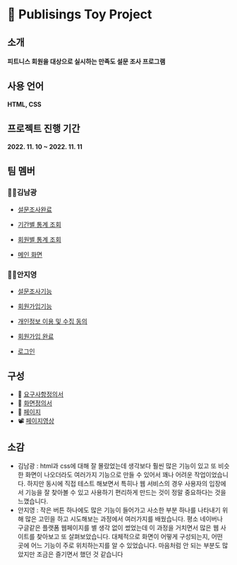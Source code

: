 # 💪 Publisings Toy Project

## 소개

#### 피트니스 회원을 대상으로 실시하는 만족도 설문 조사 프로그램

## 사용 언어

#### HTML, CSS

## 프로젝트 진행 기간

#### 2022. 11. 10 ~ 2022. 11. 11

## 팀 멤버

### 🙋‍♂김남광

- [설문조사완료](https://github.com/KimNamKwang/Toy_project_Holy/blob/master/docs/HTMLs/Survey_submit.html)

- [기간별 통계 조회](https://github.com/KimNamKwang/Toy_project_Holy/blob/master/docs/HTMLs/Statistics_by_period.html)

- [회원별 통계 조회](https://github.com/KimNamKwang/Toy_project_Holy/blob/master/docs/HTMLs/Statistics_by_members.html)

- [메인 화면](https://github.com/KimNamKwang/Toy_project_Holy/blob/master/docs/index.html)

### 🙋‍♀안지영

- [설문조사기능](https://github.com/KimNamKwang/Toy_project_Holy/blob/master/docs/HTMLs/Survey.html)

- [회원가입기능](https://github.com/KimNamKwang/Toy_project_Holy/blob/master/docs/HTMLs/Join.html)

- [개인정보 이용 및 수집 동의](https://github.com/KimNamKwang/Toy_project_Holy/blob/master/docs/HTMLs/Join_agree.html)

- [회원가입 완료](https://github.com/KimNamKwang/Toy_project_Holy/blob/master/docs/HTMLs/Join_completion.html)

- [로그인](https://github.com/KimNamKwang/Toy_project_Holy/blob/master/docs/HTMLs/Login.html)

## 구성

- 📄 [요구사항정의서](https://docs.google.com/spreadsheets/d/123lKQAMeXs1e0xojYjV34sEz6893--HP/edit#gid=951428288)
- 📑 [화면정의서](https://github.com/KimNamKwang/Toy_project_Holy/blob/master/src/Images/Screen_definition_Holy.pdf)
- 📜 [페이지](https://kimnamkwang.github.io/Toy_project_Holy/)
- 📽 [페이지영상](https://www.youtube.com/watch?v=00qawzvbADU)

## 소감

- 김남광 : html과 css에 대해 잘 몰랐었는데 생각보다 훨씬 많은 기능이 있고 또 비슷한 화면이 나오더라도 여러가지 기능으로 만들 수 있어서 꽤나 어려운 작업이었습니다. 하지만 동시에 직접 테스트 해보면서 특히나 웹 서비스의 경우 사용자의 입장에서 기능을 잘 찾아볼 수 있고 사용하기 편리하게 만드는 것이 정말 중요하다는 것을 느꼈습니다.
- 안지영 : 작은 버튼 하나에도 많은 기능이 들어가고 사소한 부분 하나를 나타내기 위해 많은 고민을 하고 시도해보는 과정에서 여러가지를 배웠습니다. 평소 네이버나 구글같은 플랫폼 웹페이지를 별 생각 없이 썼었는데 이 과정을 거치면서 많은 웹 사이트를 찾아보고 또 살펴보았습니다. 대체적으로 화면이 어떻게 구성되는지, 어떤 곳에 어느 기능이 주로 위치하는지를 알 수 있었습니다. 마음처럼 안 되는 부분도 많았지만 조금은 즐기면서 했던 것 같습니다
